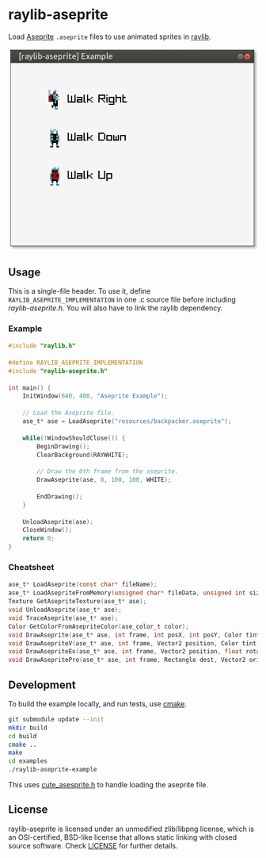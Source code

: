 # raylib-aseprite

Load [Aseprite](https://aseprite.org) `.aseprite` files to use animated sprites in [raylib](https://raylib.com).

![example/raylib-aseprite-example.png](example/raylib-aseprite-example.png)

## Usage

This is a single-file header. To use it, define `RAYLIB_ASEPRITE_IMPLEMENTATION` in one .c source file before including *raylib-aseprite.h*. You will also have to link the raylib dependency.

### Example

``` c
#include "raylib.h"

#define RAYLIB_ASEPRITE_IMPLEMENTATION
#include "raylib-aseprite.h"

int main() {
    InitWindow(640, 480, "Aseprite Example");

    // Load the Aseprite file.
    ase_t* ase = LoadAseprite("resources/backpacker.aseprite");

    while(!WindowShouldClose()) {
        BeginDrawing();
        ClearBackground(RAYWHITE);

        // Draw the 0th frame from the aseprite.
        DrawAseprite(ase, 0, 100, 100, WHITE);

        EndDrawing();
    }

    UnloadAseprite(ase);
    CloseWindow();
    return 0;
}
```

### Cheatsheet

``` c
ase_t* LoadAseprite(const char* fileName);
ase_t* LoadAsepriteFromMemory(unsigned char* fileData, unsigned int size);
Texture GetAsepriteTexture(ase_t* ase);
void UnloadAseprite(ase_t* ase);
void TraceAseprite(ase_t* ase);
Color GetColorFromAsepriteColor(ase_color_t color);
void DrawAseprite(ase_t* ase, int frame, int posX, int posY, Color tint);
void DrawAsepriteV(ase_t* ase, int frame, Vector2 position, Color tint);
void DrawAsepriteEx(ase_t* ase, int frame, Vector2 position, float rotation, float scale, Color tint);
void DrawAsepritePro(ase_t* ase, int frame, Rectangle dest, Vector2 origin, float rotation, Color tint);
```

## Development

To build the example locally, and run tests, use [cmake](https://cmake.org/).

``` bash
git submodule update --init
mkdir build
cd build
cmake ..
make
cd examples
./raylib-aseprite-example
```

This uses [cute_asesprite.h](https://github.com/RandyGaul/cute_headers/blob/master/cute_aseprite.h) to handle loading the aseprite file.

## License

raylib-aseprite is licensed under an unmodified zlib/libpng license, which is an OSI-certified, BSD-like license that allows static linking with closed source software. Check [LICENSE](LICENSE) for further details.
